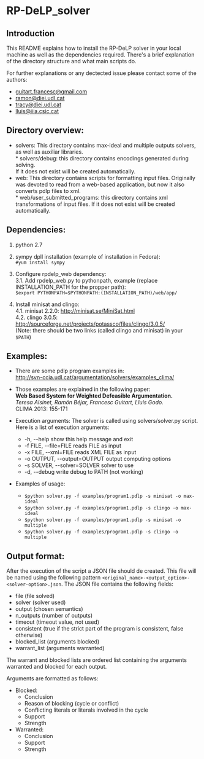 RP-DeLP_solver
==============

## Introduction

This README explains how to install the RP-DeLP solver in your local machine as well
as the dependencies required. There's a brief explanation of the directory structure
and what main scripts do.

For further explanations or any dectected issue please contact some of the authors:
- guitart.francesc@gmail.com
- ramon@diei.udl.cat
- tracy@diei.udl.cat
- lluis@iiia.csic.cat

## Directory overview:
   * solvers:	This directory contains max-ideal and multiple outputs solvers, as well as
		auxiliar libraries.  
  			 * solvers/debug: this directory contains encodings generated during solving.   		
		If it does not exist will be created automatically.
   * web:	This directory contains scripts for formatting input files. Originally was devoted to
     		read from a web-based application, but now it also converts pdlp files to xml.  
  		     * web/user_submitted_programs: this directory contains xml transformations of input files. 
		If it does not exist will be created automatically.

## Dependencies:
   1. python 2.7
   2. sympy dpll installation (example of installation in Fedora):  
     `#yum install sympy`

   3. Configure rpdelp_web dependency:  
   3.1. Add rpdelp_web.py to pythonpath, example (replace INSTALLATION_PATH for the propper path):  
	`$export PYTHONPATH=$PYTHONPATH:(INSTALLATION_PATH)/web/app/`

   4. Install minisat and clingo:  
      4.1. minisat 2.2.0: http://minisat.se/MiniSat.html  
      4.2. clingo 3.0.5: http://sourceforge.net/projects/potassco/files/clingo/3.0.5/  
      (Note: there should be two links (called clingo and minisat) in your `$PATH`)  

## Examples:
  * There are some pdlp program examples in:  
    http://svn-ccia.udl.cat/argumentation/solvers/examples_clima/
  * Those examples are explained in the following paper:  
    **Web Based System for Weighted Defeasible Argumentation.**  
    *Teresa Alsinet, Ramón Béjar, Francesc Guitart, Lluis Godo.*  
    CLIMA 2013: 155-171
  * Execution arguments:
    The solver is called using solvers/solver.py script. Here is a list of
    execution arguments:
    *  -h,        --help          show this help message and exit
    *  -f FILE,   --file=FILE     reads FILE as input
    *  -x FILE,   --xml=FILE      reads XML FILE as input
    *  -o OUTPUT, --output=OUTPUT output computing options
    *  -s SOLVER, --solver=SOLVER solver to use
    *  -d,        --debug         write debug to PATH (not working)
	      
  * Examples of usage:  
    * `$python solver.py -f examples/program1.pdlp -s minisat -o max-ideal`
    * `$python solver.py -f examples/program1.pdlp -s clingo -o max-ideal`
    * `$python solver.py -f examples/program1.pdlp -s minisat -o multiple`
    * `$python solver.py -f examples/program1.pdlp -s clingo -o multiple`  

## Output format:
After the execution of the script a JSON file should de created. This file will be named using
the following pattern `<original_name>-<output_option>-<solver-option>.json`.
The JSON file contains the following fields:
* file (file solved)
* solver (solver used)
* output (chosen semantics)
* n_outputs (number of outputs)
* timeout (timeout value, not used)
* consistent (true if the strict part of the program is consistent, false otherwise)
* blocked_list (arguments blocked)
* warrant_list (arguments warranted)

The warrant and blocked lists are ordered list containing the arguments warranted and blocked
for each output.

Arguments are formatted as follows:
* Blocked:
  * Conclusion
  * Reason of blocking (cycle or conflict)
  * Conflicting literals or literals involved in the cycle
  * Support
  * Strength
* Warranted:
  * Conclusion
  * Support
  * Strength
   